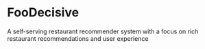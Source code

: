 # FooDecisive
A self-serving restaurant recommender system with a focus on rich restaurant recommendations and user experience
